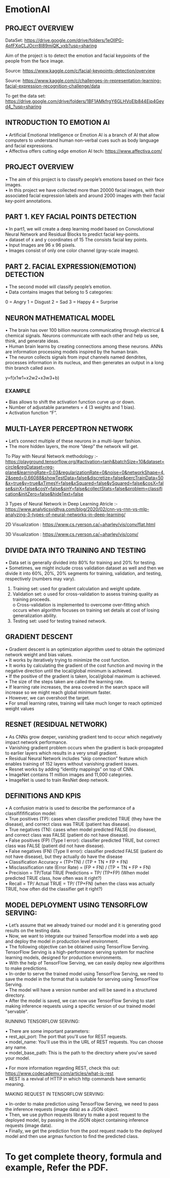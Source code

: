 # EmotionAI

## PROJECT OVERVIEW

DataSet: https://drive.google.com/drive/folders/1eOllPG-4pfFXqCLJOcrr8I89miQK_yxb?usp=sharing

Aim of the project is to detect the emotion and facial keypoints of the people from the face image.

Source: https://www.kaggle.com/c/facial-keypoints-detection/overview

Source: https://www.kaggle.com/c/challenges-in-representation-learning-facial-expression-recognition-challenge/data

To get the data set: https://drive.google.com/drive/folders/1BF1AMkfrgY6GLHVoElb844Ejp4Geyd4_?usp=sharing

## INTRODUCTION TO EMOTION AI

• Artificial Emotional Intelligence or Emotion AI is a branch of AI that allow computers to understand human non-verbal cues such as body language and facial expressions.<br>
• Affectiva offers cutting edge emotion AI tech: https://www.affectiva.com/

## PROJECT OVERVIEW

• The aim of this project is to classify people’s emotions based on their face images.<br>
• In this project we have collected more than 20000 facial images, with their associated facial expression labels and around 2000 images with their facial key-point annotations.

## PART 1. KEY FACIAL POINTS DETECTION

• In part1, we will create a deep learning model based on Convolutional Neural Network and Residual Blocks to predict facial key-points.<br>
• dataset of x and y coordinates of 15 The consists facial key points.<br>
• Input Images are 96 x 96 pixels.<br>
• Images consist of only one color channel (gray-scale images).

## PART 2. FACIAL EXPRESSION(EMOTION) DETECTION

• The second model will classify people’s emotion.<br>
• Data contains images that belong to 5 categories:<br>

0 = Angry
1 = Disgust
2 = Sad
3 = Happy
4 = Surprise

## NEURON MATHEMATICAL MODEL

• The brain has over 100 billion neurons communicating through electrical & chemical signals. Neurons communicate with each other and help us see, think, and generate ideas.<br>
• Human brain learns by creating connections among these neurons. ANNs are information processing models inspired by the human brain.<br>
• The neuron collects signals from input channels named dendrites, processes information in its nucleus, and then generates an output in a long thin branch called axon.<br>

y=f(x1w1+x2w2+x3w3+b)

### EXAMPLE

• Bias allows to shift the activation function curve up or down.<br>
• Number of adjustable parameters = 4 (3 weights and 1 bias).<br>
• Activation function “F”.

## MULTI-LAYER PERCEPTRON NETWORK

• Let’s connect multiple of these neurons in a multi-layer fashion.<br>
• The more hidden layers, the more “deep” the network will get.<br>

To Play with Neural Network methodology :- https://playground.tensorflow.org/#activation=tanh&batchSize=10&dataset=circle&regDataset=reg-plane&learningRate=0.03&regularizationRate=0&noise=0&networkShape=4,2&seed=0.66088&showTestData=false&discretize=false&percTrainData=50&x=true&y=true&xTimesY=false&xSquared=false&ySquared=false&cosX=false&sinX=false&cosY=false&sinY=false&collectStats=false&problem=classification&initZero=false&hideText=false

3 Types of  Neural Network in Deep Learning Atricle :- https://www.analyticsvidhya.com/blog/2020/02/cnn-vs-rnn-vs-mlp-analyzing-3-types-of-neural-networks-in-deep-learning/

2D Visualization : https://www.cs.ryerson.ca/~aharley/vis/conv/flat.html

3D Visualization : https://www.cs.ryerson.ca/~aharley/vis/conv/

## DIVIDE DATA INTO TRAINING AND TESTING

• Data set is generally divided into 80% for training and 20% for testing.<br>
• Sometimes, we might include cross validation dataset as well and then we divide it into 60%, 20%, 20% segments for training, validation, and testing, respectively (numbers may vary).

1. Training set: used for gradient calculation and weight update. 
2. Validation set: 
	o used for cross-validation to assess training quality as training proceeds.<br>
	o Cross-validation is implemented to overcome over-fitting which occurs when algorithm focuses on training set details at cost of losing generalization ability.
3. Testing set: used for testing trained network.

## GRADIENT DESCENT

• Gradient descent is an optimization algorithm used to obtain the optimized network weight and bias values.<br>
• It works by iteratively trying to minimize the cost function. <br>
• It works by calculating the gradient of the cost function and moving in the negative direction until the local/global minimum is achieved.<br>
• If the positive of the gradient is taken, local/global maximum is achieved.<br>
• The size of the steps taken are called the learning rate.<br>
• If learning rate increases, the area covered in the search space will increase so we might reach global minimum faster.<br>
• However, we can overshoot the target.<br>
• For small learning rates, training will take much longer to reach optimized weight values
 
## RESNET (RESIDUAL NETWORK)

• As CNNs grow deeper, vanishing gradient tend to occur which negatively impact network performance.<br>
• Vanishing gradient problem occurs when the gradient is back-propagated to earlier layers which results in a very small gradient.<br>
• Residual Neural Network includes “skip connection” feature which enables training of 152 layers without vanishing gradient issues.<br>
• Resnet works by adding “identity mappings” on top of CNN.<br>
• ImageNet contains 11 million images and 11,000 categories.<br>
• ImageNet is used to train ResNet deep network.

## DEFINITIONS AND KPIS

• A confusion matrix is used to describe the performance of a classifififification model:<br>
• True positives (TP): cases when classifier predicted TRUE (they have the disease), and correct class was TRUE (patient has disease).<br>
• True negatives (TN): cases when model predicted FALSE (no disease), and correct class was FALSE (patient do not have disease).<br>
• False positives (FP) (Type I error): classifier predicted TRUE, but correct class was FALSE (patient did not have disease).<br>
• False negatives (FN) (Type II error): classifier predicted FALSE (patient do not have disease), but they actually do have the disease<br>
• Classification Accuracy = (TP+TN) / (TP + TN + FP + FN)<br>
• Misclassification rate (Error Rate) = (FP + FN) / (TP + TN + FP + FN)<br>
• Precision = TP/Total TRUE Predictions = TP/ (TP+FP) (When model predicted TRUE class, how often was it right?)<br>
• Recall = TP/ Actual TRUE = TP/ (TP+FN) (when the class was actually TRUE, how often did the classifier get it right?)

## MODEL DEPLOYMENT USING TENSORFLOW SERVING:

• Let’s assume that we already trained our model and it is generating good results on the testing data.<br>
• Now, we want to integrate our trained Tensorflow model into a web app and deploy the model in production level environment.<br>
• The following objective can be obtained using TensorFlow Serving. TensorFlow Serving is a high-performance serving system for machine learning models, designed for production environments.<br>
• With the help of TensorFlow Serving, we can easily deploy new algorithms to make predictions.<br>
• In-order to serve the trained model using TensorFlow Serving, we need to save the model in the format that is suitable for serving using TensorFlow Serving.<br>
• The model will have a version number and will be saved in a structured directory.<br>
• After the model is saved, we can now use TensorFlow Serving to start making inference requests using a specific version of our trained model "servable".

RUNNING TENSORFLOW SERVING:

• There are some important parameters:<br>
• rest_api_port: The port that you'll use for REST requests.<br>
• model_name: You'll use this in the URL of REST requests. You can choose any name.<br>
• model_base_path: This is the path to the directory where you've saved your model.

• For more information regarding REST, check this out: https://www.codecademy.com/articles/what-is-rest <br>
• REST is a revival of HTTP in which http commands have semantic meaning.

MAKING REQUEST IN TENSORFLOW SERVING:

• In-order to make prediction using TensorFlow Serving, we need to pass the inference requests (image data) as a JSON object.<br>
• Then, we use python requests library to make a post request to the deployed model, by passing in the JSON object containing inference requests (image data).<br>
• Finally, we get the prediction from the post request made to the deployed model and then use argmax function to find the predicted class.


# To get complete theory, formula and example, Refer the PDF.



